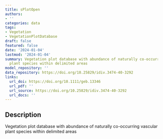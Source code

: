 ```yaml
---
title: sPlotOpen
authors:
- ''
categories: data
tags:
- Vegetation
- VegetationPlotDatabase
draft: false
featured: false
date: '2024-01-04'
lastmod: '2024-01-04'
summary: Vegetation plot database with abundance of naturally co-occurring vascular
  plant species within delimited areas
model_repository: ''
data_repository: https://doi.org/10.25829/idiv.3474-40-3292
links:
  url_doi: https://doi.org/10.1111/geb.13346
  url_pdf: ''
  url_source: https://doi.org/10.25829/idiv.3474-40-3292
  url_docs: ''
---
```


## Description

Vegetation plot database with abundance of naturally co-occurring vascular plant species within delimited areas


